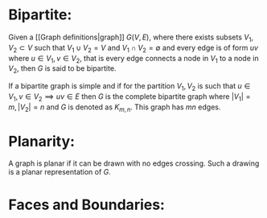 
# Bipartite:

Given a [[Graph definitions|graph]] $G(V,E)$, where there exists subsets $V_1,V_2\subset V$ such that $V_1\cup V_2=V$ and $V_1\cap V_2=\emptyset$ and every edge is of form $uv$ where $u\in V_1,v\in V_2$, that is every edge connects a node in $V_1$ to a node in $V_2$, then $G$ is said to be bipartite.

If a bipartite graph is simple and if for the partition $V_1,V_2$ is such that $u\in V_1,v\in V_2\implies uv\in E$ then $G$ is the complete bipartite graph where $|V_1|=m,|V_2|=n$ and $G$ is denoted as $K_{m,n}$. This graph has $mn$ edges.

# Planarity:

A graph is planar if it can be drawn with no edges crossing. Such a drawing is a planar representation of $G$.

# Faces and Boundaries:

